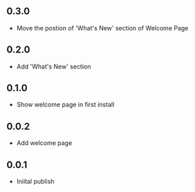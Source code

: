 ## 0.3.0
* Move the postion of 'What's New' section of Welcome Page

## 0.2.0
* Add 'What's New' section

## 0.1.0
* Show welcome page in first install

## 0.0.2
* Add welcome page

## 0.0.1
* Iniital publish